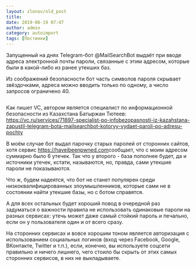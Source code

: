 ```yaml
---
layout: zlonov/old_post
title: 
date: 2019-06-19 07:47
author: admin
category: autoimport
tags: [Постинки]
---
```


Запущенный на днях Telegram-бот @MailSearchBot выдаёт при вводе адреса электронной почты пароли, связанные с этим адресом, которые были в какой-либо из ранее утекших баз.




Из соображений безопасности бот часть символов пароля скрывает звёздочками, адреса можно вводить только по одному, а число запросов  ограничено 40.



<!-- wp:image {"id":72498, "align": "center"} -->
<div class="wp-block-image"><figure class="aligncenter"><img src="/assets/uploads/%D0%A1%D0%BD%D0%B8%D0%BC%D0%BE%D0%BA-%D1%8D%D0%BA%D1%80%D0%B0%D0%BD%D0%B0-2019-06-19-%D0%B2-7.29.34.png" alt="" class="wp-image-72498" /></figure></div>
<!-- /wp:image -->


Как пишет VC, автором является специалист по информационной безопасности из Казахстана Батыржан Тютеев: <a href="https://vc.ru/services/71897-specialist-po-infobezopasnosti-iz-kazahstana-zapustil-telegram-bota-mailsearchbot-kotoryy-vydaet-paroli-po-adresu-pochty">https://vc.ru/services/71897-specialist-po-infobezopasnosti-iz-kazahstana-zapustil-telegram-bota-mailsearchbot-kotoryy-vydaet-paroli-po-adresu-pochty</a>




В моём случае бот выдал парочку старых паролей от сторонних сайтов, хотя сервис <a href="https://haveibeenpwned.com//">https://haveibeenpwned.com</a>сообщает, что с моим адресом суммарно было 6 утечек. Так что у второго - база пополнее будет, да и источники утечек, кстати, называются, но, правда, сами утекшие пароли не показываются.




Что ж, будем надеятся, что бот не станет популярен среди низкоквалифицированных злоумышленников, которые сами не в состоянии найти утекшие базы, но с ботом справятся.




А для всех остальных будет хороший повод в очередной раз задуматься о важности правила не использовать одинаковые пароли на разных сервисах: утечь может даже самый стойкий пароль и печально, если он у пользователя один и от всего сразу.




На сторонних сервисах и вовсе хорошим тоном является авторизация с использованием социальных логинов (вход через Facebook, Google, ВКонтакте, Twitter и т.п.), если, конечно, вы используете соцсети правильно и ничего лишнего, чего стоило бы скрыть от этих самых сторонних сервисов, в них не выкладываете.

